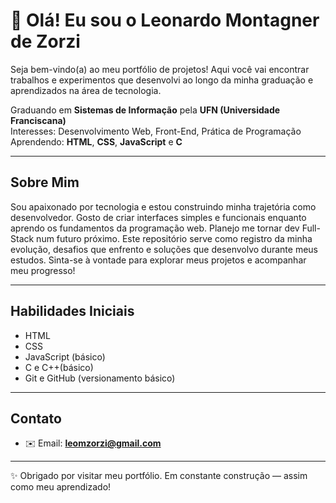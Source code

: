 # 👋 Olá! Eu sou o Leonardo Montagner de Zorzi

Seja bem-vindo(a) ao meu portfólio de projetos! Aqui você vai encontrar trabalhos e experimentos que desenvolvi ao longo da minha graduação e aprendizados na área de tecnologia.

 Graduando em **Sistemas de Informação** pela **UFN (Universidade Franciscana)**  
 Interesses: Desenvolvimento Web, Front-End, Prática de Programação  
 Aprendendo: **HTML**, **CSS**, **JavaScript** e **C**

---

##  Sobre Mim

Sou apaixonado por tecnologia e estou construindo minha trajetória como desenvolvedor. Gosto de criar interfaces simples e funcionais enquanto aprendo os fundamentos da programação web.
Planejo me tornar dev Full-Stack num futuro próximo.
Este repositório serve como registro da minha evolução, desafios que enfrento e soluções que desenvolvo durante meus estudos. Sinta-se à vontade para explorar meus projetos e acompanhar meu progresso!

---

##  Habilidades Iniciais

- HTML
- CSS
- JavaScript (básico)
- C e C++(básico)
- Git e GitHub (versionamento básico)

---

## Contato
- ✉️ Email: **leomzorzi@gmail.com**
---

✨ Obrigado por visitar meu portfólio. Em constante construção — assim como meu aprendizado!
